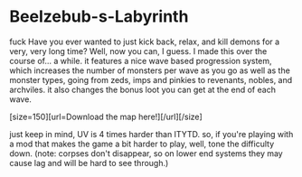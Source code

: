 # Beelzebub-s-Labyrinth
fuck
Have you ever wanted to just kick back, relax, and kill demons for a very, 
very long time? Well, now you can, I guess.
I made this over the course of... a while. it features a nice wave based 
progression system, which increases the number of monsters per wave as 
you go as well as the monster types, going from zeds, imps and pinkies 
to revenants, nobles, and archviles. it also changes the bonus loot you 
can get at the end of each wave.

[size=150][url=Download the map here!][/url][/size]

just keep in mind, UV is 4 times harder than ITYTD. so, if you're playing 
with a mod that makes the game a bit harder to play, well, tone the 
difficulty down.
(note: corpses don't disappear, so on lower end systems they may cause lag 
and will be hard to see through.)
